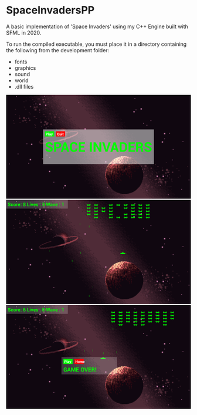 # SpaceInvadersPP
 A basic implementation of 'Space Invaders' using my C++ Engine built with SFML in 2020.

 To run the compiled executable, you must place it in a directory containing the following from the development folder:
 * fonts
 * graphics
 * sound
 * world
 * .dll files

 ![Screenshot](screenshots/sc1.png)
 ![Screenshot](screenshots/sc2.png)
 ![Screenshot](screenshots/sc3.png)
